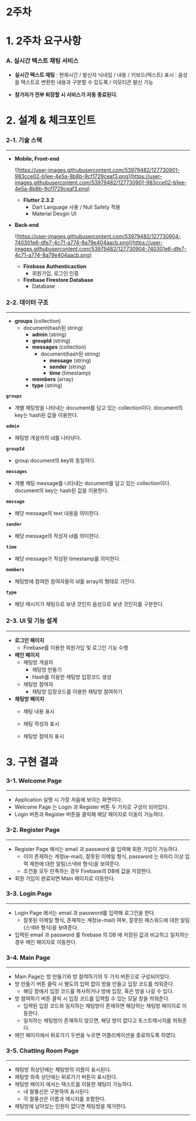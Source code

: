 # 2주차

# 1. 2주차 요구사항

### A. **실시간 텍스트 채팅 서비스**

- **실시간 텍스트 채팅** : 현재시간 / 발신자 닉네임 / 내용 / 키보드(텍스트) 표시 : 음성을 텍스트로 변환한 내용과 구분할 수 있도록 / 이모티콘 발신 기능

- **참가자가 전부 퇴장할 시 서비스가 자동 종료된다.**

  

# 2. 설계 & 체크포인트

### 2-1. **기술 스택**

---

- **Mobile, Front-end**

    ![https://user-images.githubusercontent.com/53979482/127730901-983cce02-b1ee-4e5a-8b8b-9cf1729ceaf3.png](https://user-images.githubusercontent.com/53979482/127730901-983cce02-b1ee-4e5a-8b8b-9cf1729ceaf3.png)

    - **Flutter 2.3.2**
        - Dart Language 사용 / Null Safety 적용
        - Material Desgin UI

- **Back-end**

    ![https://user-images.githubusercontent.com/53979482/127730904-740301e6-dfe7-4c71-a774-8a79e404aacb.png](https://user-images.githubusercontent.com/53979482/127730904-740301e6-dfe7-4c71-a774-8a79e404aacb.png)

    - **Firebase Authenticaction**
        - 회원가입, 로그인 인증
    - **Firebase Firestore Database**
        - Database
        
          

### 2-2. **데이터 구조**

---

- **groups** (collection)
    - document(hash된 string)
        - **admin** (string)
        - **groupId** (string)
        - **messages** (collection)
            - document(hash된 string)
                - **message** (string)
                - **sender** (string)
                - **time** (timestamp)
        - **members** (array)
        - **type** (string)

**`groups`**

- 개별 채팅방을 나타내는 document를 담고 있는 collection이다. document의 key는 hash된 값을 이용한다.

**`admin`**

- 채팅방 개설자의 id를 나타낸다.

**`groupId`**

- group document의 key와 동일하다.

**`messages`**

- 개별 채팅 message를 나타내는 document를 담고 있는 collection이다. document의 key는 hash된 값을 이용한다.

**`message`**

- 해당 message의 text 내용을 의미한다.

**`sender`**

- 해당 message의 작성자 id를 의미한다.

**`time`**

- 해당 message가 작성된 timestamp를 의미한다.

**`members`**

- 채팅방에 참여한 참여자들의 id를 array의 형태로 가진다.

**`type`**

- 해당 메시지가 채팅으로 보낸 것인지 음성으로 보낸 것인지를 구분한다.
  

### 2-3. **UI 및 기능 설계**

---

- **로그인 페이지**
    - Firebase를 이용한 회원가입 및 로그인 기능 수행
- **메인 페이지**
    - 채팅방 개설자
        - 채팅방 만들기
        - Hash를 이용한 채팅방 입장코드 생성
    - 채팅방 참여자
        - 채팅방 입장코드를 이용한 채팅방 참여하기
- **채팅방 페이지**
    - 채팅 내용 표시
    
    - 채팅 작성자 표시
    
    - 채팅방 참여자 표시
    
      

# 3. 구현 결과

### 3-1. Welcome Page

---

- Application 실행 시 가장 처음에 보이는 화면이다.
- Welcome Page 는 Login 과 Register 버튼 두 가지로 구성이 되어있다.
- Login 버튼과 Register 버튼을 클릭해 해당 페이지로 이동이 가능하다.

### 3-2. Register Page

---

- Register Page 에서는 email 과 password 를 입력해 회원 가입이 가능하다.
    - 이미 존재하는 계정(e-mail), 잘못된 이메일 형식, password 는 6자리 이상 입력 제한에 대한 알림(스낵바 형식)을 보여준다.
    - 조건을 모두 만족하는 경우 Firebase의 DB에 값을 저장한다.
- 회원 가입이 완료되면 Main 페이지로 이동한다.

### 3-3. Login Page

---

- Login Page 에서는 email 과 password를 입력해 로그인을 한다.
  - 잘못된 이메일 형식, 존재하는 계정(e-mail) 여부, 잘못된 패스워드에 대한 알림(스낵바 형식)을 보여준다.  
- 입력된 email 과 password 를 firebase 의 DB 에 저장된 값과 비교하고 일치하는 경우 메인 페이지로 이동한다.

### 3-4. Main Page

---

- Main Page는 방 만들기와 방 참여하기의 두 가지 버튼으로 구성되어있다.
- 방 만들기 버튼 클릭 시 별도의 입력 없이 방을 만들고 입장 코드를 띄워준다.
    - 해당 창에서 입장 코드를 복사하거나 방에 입장, 혹은 방을 나갈 수 있다.
- 방 참여하기 버튼 클릭 시 입장 코드를 입력할 수 있는 모달 창을 띄워준다.
    - 입력된 입장 코드와 일치하는 채팅방이 존재하면 해당하는 채팅방 페이지로 이동한다.
    - 일치하는 채팅방이 존재하지 않으면, 해당 방이 없다고 토스트메시지를 띄워준다.
- 메인 페이지에서 뒤로가기 두번을 누르면 어플리케이션을 종료하도록 하였다.

### 3-5. Chatting Room Page

---

- 채팅방 최상단에는 채팅방의 이름이 표시된다.
- 채팅방 좌측 상단에는 뒤로가기 버튼이 표시된다.
- 채팅방 페이지 에서는 텍스트를 이용한 채팅이 가능하다.
    - 내 말풍선은 구분하여 표시된다.
    - 각 말풍선은 이름과 메시지를 포함한다.
- 채팅방에 남아있는 인원이 없다면 채팅방을 제거한다.

---


